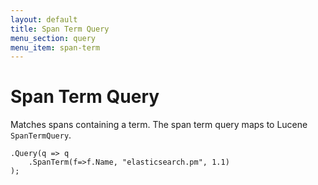 ```yaml
---
layout: default
title: Span Term Query
menu_section: query
menu_item: span-term
---
```



# Span Term Query

Matches spans containing a term. The span term query maps to Lucene `SpanTermQuery`.

	.Query(q => q
		.SpanTerm(f=>f.Name, "elasticsearch.pm", 1.1)
	);
